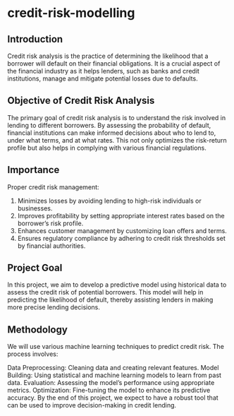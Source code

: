 # credit-risk-modelling

## Introduction
Credit risk analysis is the practice of determining the likelihood that a borrower will default on their financial obligations. It is a crucial aspect of the financial industry as it helps lenders, such as banks and credit institutions, manage and mitigate potential losses due to defaults.

## Objective of Credit Risk Analysis
The primary goal of credit risk analysis is to understand the risk involved in lending to different borrowers. By assessing the probability of default, financial institutions can make informed decisions about who to lend to, under what terms, and at what rates. This not only optimizes the risk-return profile but also helps in complying with various financial regulations.

## Importance
Proper credit risk management:

1. Minimizes losses by avoiding lending to high-risk individuals or businesses.
2. Improves profitability by setting appropriate interest rates based on the borrower’s risk profile.
3. Enhances customer management by customizing loan offers and terms.
4. Ensures regulatory compliance by adhering to credit risk thresholds set by financial authorities.


## Project Goal
In this project, we aim to develop a predictive model using historical data to assess the credit risk of potential borrowers. This model will help in predicting the likelihood of default, thereby assisting lenders in making more precise lending decisions.

## Methodology
We will use various machine learning techniques to predict credit risk. The process involves:

Data Preprocessing: Cleaning data and creating relevant features.
Model Building: Using statistical and machine learning models to learn from past data.
Evaluation: Assessing the model’s performance using appropriate metrics.
Optimization: Fine-tuning the model to enhance its predictive accuracy.
By the end of this project, we expect to have a robust tool that can be used to improve decision-making in credit lending.
